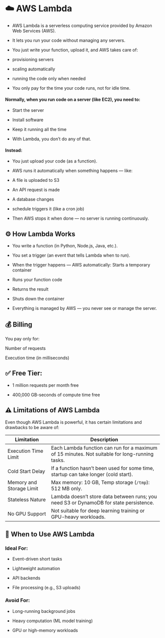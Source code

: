 
# ☁️ AWS Lambda

- AWS Lambda is a serverless computing service provided by Amazon Web Services (AWS).

- It lets you run your code without managing any servers.

- You just write your function, upload it, and AWS takes care of:

- provisioning servers

- scaling automatically

- running the code only when needed

- You only pay for the time your code runs, not for idle time.


#### Normally, when you run code on a server (like EC2), you need to:

- Start the server

- Install software

- Keep it running all the time

- With Lambda, you don’t do any of that.

#### Instead:

- You just upload your code (as a function).

- AWS runs it automatically when something happens — like:

- A file is uploaded to S3

- An API request is made

- A database changes

-  schedule triggers it (like a cron job)

- Then AWS stops it when done — no server is running continuously.

## ⚙️ How Lambda Works 

- You write a function (in Python, Node.js, Java, etc.).

- You set a trigger (an event that tells Lambda when to run).

- When the trigger happens — AWS automatically:
Starts a temporary container

- Runs your function code

- Returns the result

- Shuts down the container

- Everything is managed by AWS — you never see or manage the server.

## 💰 Billing

You pay only for:

Number of requests

Execution time (in milliseconds)

## ✅ Free Tier:

- 1 million requests per month free

- 400,000 GB-seconds of compute time free

## ⚠️ Limitations of AWS Lambda

Even though AWS Lambda is powerful, it has certain limitations and drawbacks to be aware of:

| Limitation | Description |
|------------|-------------|
| Execution Time Limit | Each Lambda function can run for a maximum of 15 minutes. Not suitable for long-running tasks. |
| Cold Start Delay | If a function hasn’t been used for some time, startup can take longer (cold start). |
| Memory and Storage Limit | Max memory: 10 GB, Temp storage (`/tmp`): 512 MB only. |
| Stateless Nature | Lambda doesn’t store data between runs; you need S3 or DynamoDB for state persistence. |
| No GPU Support | Not suitable for deep learning training or GPU-heavy workloads. |

## 🧠 When to Use AWS Lambda

### Ideal For:

- Event-driven short tasks

- Lightweight automation

- API backends

- File processing (e.g., S3 uploads)

### Avoid For:

- Long-running background jobs

- Heavy computation (ML model training)

- GPU or high-memory workloads